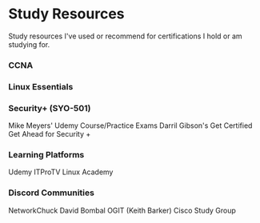 # Study Resources
Study resources I've used or recommend for certifications I hold or am studying for.

### CCNA


### Linux Essentials


### Security+ (SYO-501)
Mike Meyers' Udemy Course/Practice Exams
Darril Gibson's Get Certified Get Ahead for Security +

### Learning Platforms
Udemy
ITProTV
Linux Academy

### Discord Communities
NetworkChuck
David Bombal
OGIT (Keith Barker)
Cisco Study Group
